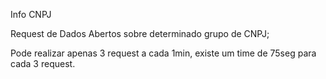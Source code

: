 Info CNPJ

Request de Dados Abertos sobre determinado grupo de CNPJ;

Pode realizar apenas 3 request a cada 1min, existe um time de 75seg para cada 3 request. 

